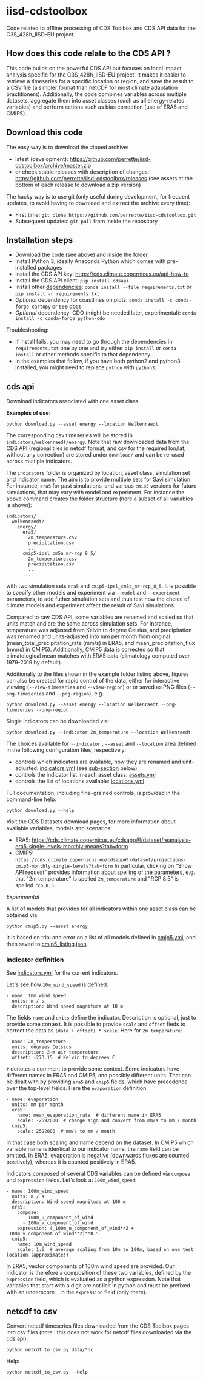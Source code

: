 # iisd-cdstoolbox

Code related to offline processing of CDS Toolbox and CDS API data for the C3S_428h_IISD-EU project.

## How does this code relate to the CDS API ?

This code builds on the powerful CDS API but focuses on local impact analysis specific for the C3S_428h_IISD-EU project. It makes it easier to retrieve a timeseries for a specific location or region, and save the result to a CSV file (a simpler format than netCDF for most climate adaptation practitioners). Additionally, the code combines variables across multiple datasets, aggregate them into asset classes (such as all energy-related variables) and perform actions such as bias correction (use of ERA5 and CMIP5).

## Download this code

The easy way is to download the zipped archive:
- latest (development): https://github.com/perrette/iisd-cdstoolbox/archive/master.zip
- or check stable releases with description of changes: https://github.com/perrette/iisd-cdstoolbox/releases (see assets at the bottom of each release to download a zip version)

The hacky way is to use git (only useful during development, for frequent updates, to avoid having to download and extract the archive every time):
- First time: `git clone https://github.com/perrette/iisd-cdstoolbox.git`
- Subsequent updates: `git pull` from inside the repository 

## Installation steps

- Download the code (see above) and inside the folder.
- Install Python 3, ideally Anaconda Python which comes with pre-installed packages
- Install the CDS API key: https://cds.climate.copernicus.eu/api-how-to
- Install the CDS API client: `pip install cdsapi`
- Install other [dependencies](requirements.txt): `conda install --file requirements.txt` or `pip install -r requirements.txt`
- _Optional_ dependency for coastlines on plots: `conda install -c conda-forge cartopy` or see [docs](https://scitools.org.uk/cartopy/docs/latest/installing.html)
- _Optional_ dependency: CDO (might be needed later, experimental): `conda install -c conda-forge python-cdo`


Troubleshooting:
- If install fails, you may need to go through the dependencies in `requirements.txt` one by one and try either `pip install` or `conda install` or other methods specific to that dependency.
- In the examples that follow, if you have both python2 and python3 installed, you might need to replace `python` with `python3`.

## cds api

Download indicators associated with one asset class.

**Examples of use**:

    python download.py --asset energy --location Welkenraedt 
    
The corresponding csv timeseries will be stored in `indicators/welkenraedt/energy`. Note that raw downloaded data from the CDS API (regional tiles in netcdf format, and csv for the required lon/lat, without any correction) are stored under `download/` and can be re-used across multiple indicators.

The `indicators` folder is organized by location, asset class, simulation set and indicator name. The aim is to provide multiple sets for Savi simulation. For instance, `era5` for past simulations, and various `cmip5` versions for future simulations, that may vary with model and experiment. For instance the above command creates the folder structure (here a subset of all variables is shown):

	indicators/
	  welkenraedt/
	    energy/
		  era5/
			2m_temperature.csv
			precipitation.csv
			...
		  cmip5-ipsl_cm5a_mr-rcp_8_5/
			2m_temperature.csv
			precipitation.csv
			...
		  ...

with two simulation sets `era5` and `cmip5-ipsl_cm5a_mr-rcp_8_5`. It is possible to specify other models and experiment via `--model`  and `--experiment` parameters, to add futher simulation sets and thus test how the choice of climate models and experiment affect the result of Savi simulations.

Compared to raw CDS API, some variables are renamed and scaled so that units match and are the same across simulation sets.
For instance, temperature was adjusted from Kelvin to degree Celsius, and precipitation was renamed and units-adjusted into mm per month from original (mean_total_precipitation_rate (mm/s) in ERA5, and mean_precipitation_flux (mm/s) in CMIP5). Additionally, CMIP5 data is corrected so that climatological mean matches with ERA5 data (climatology computed over 1979-2019 by default). 

Additionally to the files shown in the example folder listing above, figures can also be created for rapid control of the data, either for interactive viewing (`--view-timeseries` and `--view-region`) or or saved as PNG files (`--png-timeseries` and `--png-region`), e.g.

	python download.py --asset energy --location Welkenraedt --png-timeseries --png-region

Single indicators can be downloaded via:

	python download.py --indicator 2m_temperature --location Welkenraedt

The choices available for `--indicator` , `--asset` and `--location` area defined in the following configuration files, respectively:

- controls which indicators are available, how they are renamed and unit-adjusted: [indicators.yml](indicators.yml) (see [sub-section](#indicator-definition) below)
- controls the indicator list in each asset class: [assets.yml](assets.yml)
- controls the list of locations available: [locations.yml](locations.yml)

Full documentation, including fine-grained controls, is provided in the command-line help:

    python download.py --help


Visit the CDS Datasets download pages, for more information about available variables, models and scenarios:
- ERA5: https://cds.climate.copernicus.eu/cdsapp#!/dataset/reanalysis-era5-single-levels-monthly-means?tab=form
- CMIP5: `https://cds.climate.copernicus.eu/cdsapp#!/dataset/projections-cmip5-monthly-single-levels?tab=form`
In particular, clicking on "Show API request" provides information about spelling of the parameters, e.g. that "2m temperature" is spelled `2m_temperature` and "RCP 8.5" is spelled `rcp_8_5`.


*Experimental*

A list of models that provides for all indicators within one asset class can be obtained via:

	python cmip5.py --asset energy

It is based on trial and error on a list of all models defined in [cmip5.yml](cmip5.yml), and then saved to [cmip5_listing.json](cmip5_listing.json).


### Indicator definition

See [indicators.yml](indicators.yml) for the current indicators.

Let's see how `10m_wind_speed` is defined:

	- name: 10m_wind_speed
	  units: m / s
	  description: Wind speed magnitude at 10 m

The fields `name` and `units` define the indicator. Description is optional, just to provide some context.
It is possible to provide `scale` and `offset` fieds to correct the data as `(data + offset) * scale`.
Here for `2m temperature`:

	- name: 2m_temperature
	  units: degrees Celsius
	  description: 2-m air temperature
      offset: -273.15  # Kelvin to degrees C

`#` denotes a comment to provide some context. 
Some indicators have different names in ERA5 and CMIP5, and possibly different units. 
That can be dealt with by providing `era5` and `cmip5` fields, which have precedence over the top-level fields. 
Here the `evaporation` definition:

	- name: evaporation
	  units: mm per month
	  era5:
	    name: mean_evaporation_rate  # different name in ERA5
	    scale: -2592000  # change sign and convert from mm/s to mm / month
	  cmip5:
	    scale: 2592000  # mm/s to mm / month

In that case both scaling and name depend on the dataset. In CMIP5 which variable name is identical to our indicator name, the `name` field can be omitted.
In ERA5, evaporation is negative (downwards fluxes are counted positively), whereas it is counted positively in ERA5.

Indicators composed of several CDS variables can be defined via `compose` and `expression` fields.
Let's look at `100m_wind_speed`:

	- name: 100m_wind_speed
	  units: m / s
	  description: Wind speed magnitude at 100 m
	  era5:
	    compose:
	      - 100m_u_component_of_wind
	      - 100m_v_component_of_wind
	    expression: (_100m_u_component_of_wind**2 + _100m_v_component_of_wind**2)**0.5
	  cmip5:
	    name: 10m_wind_speed
	    scale: 1.6  # average scaling from 10m to 100m, based on one test location (approximate!)

In ERA5, vector components of 100m wind speed are provided. 
Our indicator is therefore a composition of these two variables, defined by the `expression` field, which is evaluated as a python expression.
Note that variables that start with a digit are not licit in python and must be prefixed with an underscore `_` in the `expression` field (only there).


## netcdf to csv

Convert netcdf timeseries files downloaded from the CDS Toolbox pages into csv files (note : this does not work for netcdf files downloaded via the cds api):

    python netcdf_to_csv.py data/*nc

Help:

    python netcdf_to_csv.py --help
